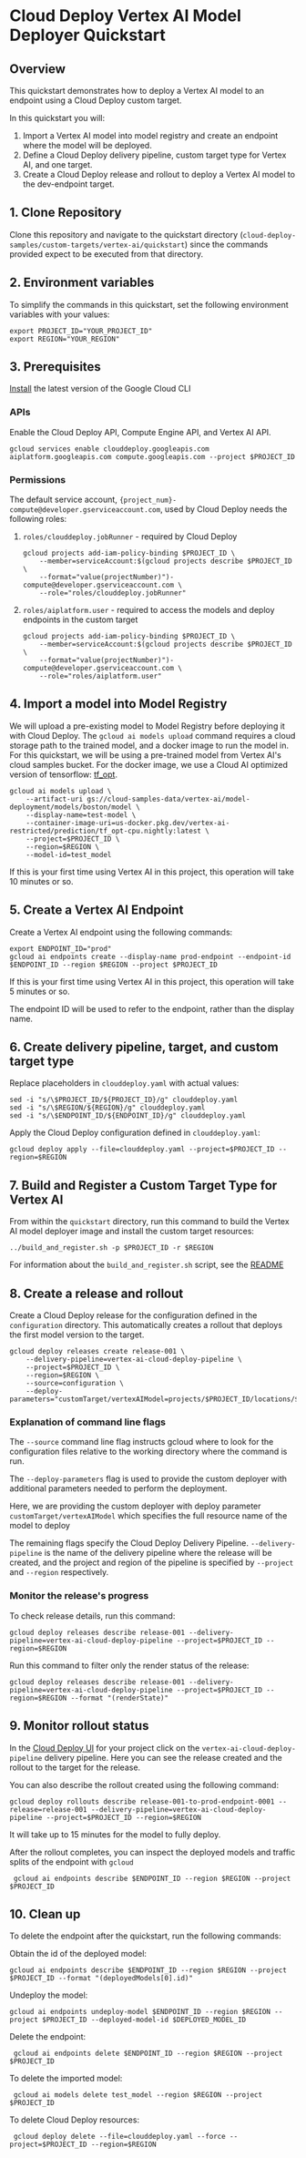# Cloud Deploy Vertex AI Model Deployer Quickstart

## Overview

This quickstart demonstrates how to deploy a Vertex AI model to an endpoint using a Cloud Deploy custom target.

In this quickstart you will:

1. Import a Vertex AI model into model registry and create an endpoint where the model will be deployed.
2. Define a Cloud Deploy delivery pipeline, custom target type for Vertex AI, and one target.
3. Create a Cloud Deploy release and rollout to deploy a Vertex AI model to the dev-endpoint target.

## 1. Clone Repository

Clone this repository and navigate to the quickstart directory (`cloud-deploy-samples/custom-targets/vertex-ai/quickstart`) since the commands provided expect to be executed from that directory.

## 2. Environment variables

To simplify the commands in this quickstart, set the following environment variables with your values:

```shell
export PROJECT_ID="YOUR_PROJECT_ID"
export REGION="YOUR_REGION"
```

## 3. Prerequisites

[Install](https://cloud.google.com/sdk/docs/install) the latest version of the Google Cloud CLI


### APIs
Enable the Cloud Deploy API, Compute Engine API, and Vertex AI API.
   ```shell
   gcloud services enable clouddeploy.googleapis.com aiplatform.googleapis.com compute.googleapis.com --project $PROJECT_ID
   ```
### Permissions
The default service account, `{project_num}-compute@developer.gserviceaccount.com`, used by Cloud Deploy needs the
   following roles:

1. `roles/clouddeploy.jobRunner` - required by Cloud Deploy

   ```shell
   gcloud projects add-iam-policy-binding $PROJECT_ID \
       --member=serviceAccount:$(gcloud projects describe $PROJECT_ID \
       --format="value(projectNumber)")-compute@developer.gserviceaccount.com \
       --role="roles/clouddeploy.jobRunner"
   ```

2. `roles/aiplatform.user` - required to access the models and deploy endpoints in the custom target

   ```shell
   gcloud projects add-iam-policy-binding $PROJECT_ID \
       --member=serviceAccount:$(gcloud projects describe $PROJECT_ID \
       --format="value(projectNumber)")-compute@developer.gserviceaccount.com \
       --role="roles/aiplatform.user"
   ```


## 4. Import a model into Model Registry

We will upload a pre-existing model to Model Registry before deploying it with Cloud Deploy.
The `gcloud ai models upload` command requires a cloud storage path to the trained model, and a
docker image to run the model in.
For this quickstart, we will be using a pre-trained model from Vertex AI's cloud samples bucket.
For the docker image, we use a Cloud AI optimized version of tensorflow: [tf_opt](https://cloud.google.com/vertex-ai/docs/predictions/optimized-tensorflow-runtime).

   ```shell
   gcloud ai models upload \
       --artifact-uri gs://cloud-samples-data/vertex-ai/model-deployment/models/boston/model \
       --display-name=test-model \
       --container-image-uri=us-docker.pkg.dev/vertex-ai-restricted/prediction/tf_opt-cpu.nightly:latest \
       --project=$PROJECT_ID \
       --region=$REGION \
       --model-id=test_model
   ```

If this is your first time using Vertex AI in this project, this operation will
take 10 minutes or so.

## 5. Create a Vertex AI Endpoint

Create a Vertex AI endpoint using the following commands:

   ```shell
   export ENDPOINT_ID="prod"
   gcloud ai endpoints create --display-name prod-endpoint --endpoint-id $ENDPOINT_ID --region $REGION --project $PROJECT_ID
   ```

If this is your first time using Vertex AI in this project, this operation will
take 5 minutes or so.

The endpoint ID will be used to refer to the endpoint, rather than the display name.

## 6. Create delivery pipeline, target, and custom target type

Replace placeholders in `clouddeploy.yaml` with actual values:
```shell
sed -i "s/\$PROJECT_ID/${PROJECT_ID}/g" clouddeploy.yaml
sed -i "s/\$REGION/${REGION}/g" clouddeploy.yaml
sed -i "s/\$ENDPOINT_ID/${ENDPOINT_ID}/g" clouddeploy.yaml
```
Apply the Cloud Deploy configuration defined in `clouddeploy.yaml`:

```shell
gcloud deploy apply --file=clouddeploy.yaml --project=$PROJECT_ID --region=$REGION
```

## 7. Build and Register a Custom Target Type for Vertex AI

From within the `quickstart` directory, run this command to build the Vertex AI model deployer image and
install the custom target resources:

```shell
../build_and_register.sh -p $PROJECT_ID -r $REGION
```

For information about the `build_and_register.sh` script, see the [README](../README.md#build)

## 8. Create a release and rollout

Create a Cloud Deploy release for the configuration defined in the `configuration` directory. This automatically
creates a rollout that deploys the first model version to the target.

```shell
gcloud deploy releases create release-001 \
    --delivery-pipeline=vertex-ai-cloud-deploy-pipeline \
    --project=$PROJECT_ID \
    --region=$REGION \
    --source=configuration \
    --deploy-parameters="customTarget/vertexAIModel=projects/$PROJECT_ID/locations/$REGION/models/test_model"
```

### Explanation of command line flags

The `--source` command line flag instructs gcloud where to look for the configuration files relative to the working directory where the command is run.

The `--deploy-parameters` flag is used to provide the custom deployer with additional parameters needed to perform the deployment.

Here, we are providing the custom deployer with deploy parameter `customTarget/vertexAIModel`
which specifies the full resource name of the model to deploy

The remaining flags specify the Cloud Deploy Delivery Pipeline. `--delivery-pipeline` is the name of
the delivery pipeline where the release will be created, and the project and region of the pipeline
is specified by `--project` and `--region` respectively.


### Monitor the release's progress

To check release details, run this command:

```shell
gcloud deploy releases describe release-001 --delivery-pipeline=vertex-ai-cloud-deploy-pipeline --project=$PROJECT_ID --region=$REGION
```

Run this command to filter only the render status of the release:

```shell
gcloud deploy releases describe release-001 --delivery-pipeline=vertex-ai-cloud-deploy-pipeline --project=$PROJECT_ID --region=$REGION --format "(renderState)"
```

## 9. Monitor rollout status

In the [Cloud Deploy UI](https://cloud.google.com/deploy) for your project click on the
`vertex-ai-cloud-deploy-pipeline` delivery pipeline. Here you can see the release created and the rollout to the target for the release.

You can also describe the rollout created using the following command:

   ```shell
   gcloud deploy rollouts describe release-001-to-prod-endpoint-0001 --release=release-001 --delivery-pipeline=vertex-ai-cloud-deploy-pipeline --project=$PROJECT_ID --region=$REGION
   ```

It will take up to 15 minutes for the model to fully deploy.

After the rollout completes, you can inspect the deployed models and traffic splits of the endpoint with `gcloud`

   ```shell
    gcloud ai endpoints describe $ENDPOINT_ID --region $REGION --project $PROJECT_ID
   ```


## 10. Clean up

To delete the endpoint after the quickstart, run the following commands:

Obtain the id of the deployed model:
```shell
gcloud ai endpoints describe $ENDPOINT_ID --region $REGION --project $PROJECT_ID --format "(deployedModels[0].id)"
```

Undeploy the model:
```shell
gcloud ai endpoints undeploy-model $ENDPOINT_ID --region $REGION --project $PROJECT_ID --deployed-model-id $DEPLOYED_MODEL_ID
```

Delete the endpoint:
```shell
 gcloud ai endpoints delete $ENDPOINT_ID --region $REGION --project $PROJECT_ID
```

To delete the imported model:

```shell
 gcloud ai models delete test_model --region $REGION --project $PROJECT_ID
```

To delete Cloud Deploy resources:

```shell
 gcloud deploy delete --file=clouddeploy.yaml --force --project=$PROJECT_ID --region=$REGION
```